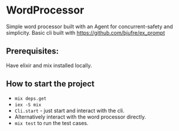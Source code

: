 # WordProcessor

Simple word processor built with an Agent for concurrent-safety and simplicity.
Basic cli built with https://github.com/bjufre/ex_prompt

## Prerequisites:

Have elixir and mix installed locally.

## How to start the project

- `mix deps.get`
- `iex -S mix`
- `Cli.start` - just start and interact with the cli.
- Alternatively interact with the word processor directly.
- `mix test` to run the test cases.
